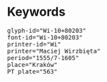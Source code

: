 # Keywords
<pre>
glyph-id="Wi-10+80203"
font-id="Wi-10+80203"
printer-id="Wi"
printer="Maciej Wirzbięta"
period="1555/7-1605"
place="Kraków"
PT plate="563"
</pre>
